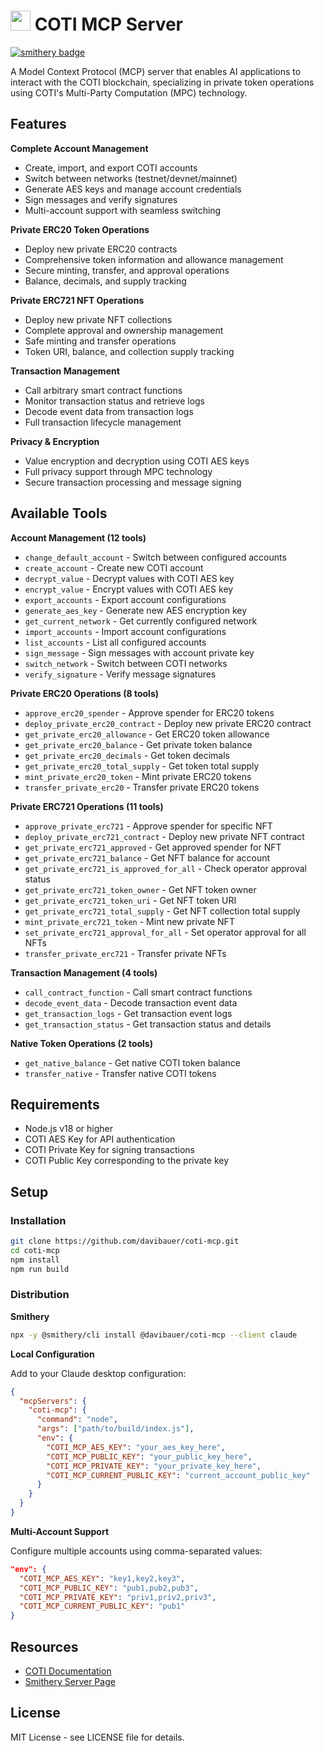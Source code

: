 # <img src="https://coti.io/images/favicon.ico" height="32"> COTI MCP Server

[![smithery badge](https://smithery.ai/badge/@davibauer/coti-mcp)](https://smithery.ai/server/@davibauer/coti-mcp)

A Model Context Protocol (MCP) server that enables AI applications to interact with the COTI blockchain, specializing in private token operations using COTI's Multi-Party Computation (MPC) technology.

## Features

**Complete Account Management**
- Create, import, and export COTI accounts
- Switch between networks (testnet/devnet/mainnet)
- Generate AES keys and manage account credentials
- Sign messages and verify signatures
- Multi-account support with seamless switching

**Private ERC20 Token Operations**
- Deploy new private ERC20 contracts
- Comprehensive token information and allowance management
- Secure minting, transfer, and approval operations
- Balance, decimals, and supply tracking

**Private ERC721 NFT Operations**
- Deploy new private NFT collections
- Complete approval and ownership management
- Safe minting and transfer operations
- Token URI, balance, and collection supply tracking

**Transaction Management**
- Call arbitrary smart contract functions
- Monitor transaction status and retrieve logs
- Decode event data from transaction logs
- Full transaction lifecycle management

**Privacy & Encryption**
- Value encryption and decryption using COTI AES keys
- Full privacy support through MPC technology
- Secure transaction processing and message signing

## Available Tools

**Account Management (12 tools)**
- `change_default_account` - Switch between configured accounts
- `create_account` - Create new COTI account
- `decrypt_value` - Decrypt values with COTI AES key
- `encrypt_value` - Encrypt values with COTI AES key
- `export_accounts` - Export account configurations
- `generate_aes_key` - Generate new AES encryption key
- `get_current_network` - Get currently configured network
- `import_accounts` - Import account configurations
- `list_accounts` - List all configured accounts
- `sign_message` - Sign messages with account private key
- `switch_network` - Switch between COTI networks
- `verify_signature` - Verify message signatures

**Private ERC20 Operations (8 tools)**
- `approve_erc20_spender` - Approve spender for ERC20 tokens
- `deploy_private_erc20_contract` - Deploy new private ERC20 contract
- `get_private_erc20_allowance` - Get ERC20 token allowance
- `get_private_erc20_balance` - Get private token balance
- `get_private_erc20_decimals` - Get token decimals
- `get_private_erc20_total_supply` - Get token total supply
- `mint_private_erc20_token` - Mint private ERC20 tokens
- `transfer_private_erc20` - Transfer private ERC20 tokens

**Private ERC721 Operations (11 tools)**
- `approve_private_erc721` - Approve spender for specific NFT
- `deploy_private_erc721_contract` - Deploy new private NFT contract
- `get_private_erc721_approved` - Get approved spender for NFT
- `get_private_erc721_balance` - Get NFT balance for account
- `get_private_erc721_is_approved_for_all` - Check operator approval status
- `get_private_erc721_token_owner` - Get NFT token owner
- `get_private_erc721_token_uri` - Get NFT token URI
- `get_private_erc721_total_supply` - Get NFT collection total supply
- `mint_private_erc721_token` - Mint new private NFT
- `set_private_erc721_approval_for_all` - Set operator approval for all NFTs
- `transfer_private_erc721` - Transfer private NFTs

**Transaction Management (4 tools)**
- `call_contract_function` - Call smart contract functions
- `decode_event_data` - Decode transaction event data
- `get_transaction_logs` - Get transaction event logs
- `get_transaction_status` - Get transaction status and details

**Native Token Operations (2 tools)**
- `get_native_balance` - Get native COTI token balance
- `transfer_native` - Transfer native COTI tokens

## Requirements

- Node.js v18 or higher
- COTI AES Key for API authentication
- COTI Private Key for signing transactions
- COTI Public Key corresponding to the private key

## Setup

### Installation

```bash
git clone https://github.com/davibauer/coti-mcp.git
cd coti-mcp
npm install
npm run build
```

### Distribution

**Smithery**
```bash
npx -y @smithery/cli install @davibauer/coti-mcp --client claude
```

**Local Configuration**

Add to your Claude desktop configuration:

```json
{
  "mcpServers": {
    "coti-mcp": {
      "command": "node",
      "args": ["path/to/build/index.js"],
      "env": {
        "COTI_MCP_AES_KEY": "your_aes_key_here",
        "COTI_MCP_PUBLIC_KEY": "your_public_key_here",
        "COTI_MCP_PRIVATE_KEY": "your_private_key_here",
        "COTI_MCP_CURRENT_PUBLIC_KEY": "current_account_public_key"
      }
    }
  }
}
```

**Multi-Account Support**

Configure multiple accounts using comma-separated values:

```json
"env": {
  "COTI_MCP_AES_KEY": "key1,key2,key3",
  "COTI_MCP_PUBLIC_KEY": "pub1,pub2,pub3",
  "COTI_MCP_PRIVATE_KEY": "priv1,priv2,priv3",
  "COTI_MCP_CURRENT_PUBLIC_KEY": "pub1"
}
```

## Resources

- [COTI Documentation](https://docs.coti.io)
- [Smithery Server Page](https://smithery.ai/server/@davibauer/coti-mcp)

## License

MIT License - see LICENSE file for details.